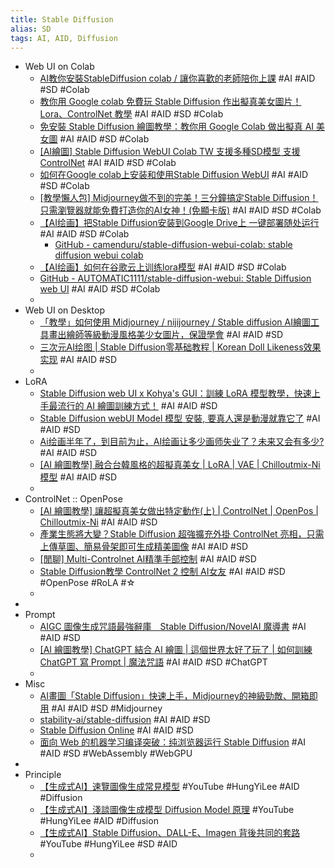 ```yaml
---
title: Stable Diffusion
alias: SD
tags: AI, AID, Diffusion
---
```


- Web UI on Colab
	- [AI教你安裝StableDiffusion colab / 讓你喜歡的老師陪你上課](https://www.youtube.com/watch?v=4UsGQH8mjGc) #AI #AID #SD #Colab
	- [教你用 Google colab 免費玩 Stable Diffusion 作出擬真美女圖片！ Lora、ControlNet 教學](https://www.youtube.com/watch?v=NlRNe2pV3TU) #AI #AID #SD #Colab
	- [免安裝 Stable Diffusion 繪圖教學：教你用 Google Colab 做出擬真 AI 美女圖](https://applealmond.com/posts/178039) #AI #AID #SD #Colab
	- [[AI繪圖] Stable Diffusion WebUI Colab TW 支援多種SD模型 支援ControlNet](https://home.gamer.com.tw/artwork.php?sn=5664550) #AI #AID #SD #Colab
	- [如何在Google colab上安装和使用Stable Diffusion WebUI](https://www.youtube.com/watch?v=nwyxpTOmcJ4)  #AI #AID #SD #Colab
	- [[教學懶人包] Midjourney做不到的完美！三分鐘搞定Stable Diffusion！只需瀏覽器就能免費打造你的AI女神！(免顯卡版)](https://www.youtube.com/watch?v=jR6vLdzECDw) #AI #AID #SD #Colab
	- [【AI绘画】把Stable Diffusion安装到Google Drive上 一键部署随处运行](https://www.youtube.com/watch?v=S2W6DP57fw0) #AI #AID #SD #Colab
		- [GitHub - camenduru/stable-diffusion-webui-colab: stable diffusion webui colab](https://github.com/camenduru/stable-diffusion-webui-colab)
	- [【AI绘画】如何在谷歌云上训练lora模型](https://www.youtube.com/watch?v=WbYxqy1DlY4) #AI #AID #SD #Colab
	- [GitHub - AUTOMATIC1111/stable-diffusion-webui: Stable Diffusion web UI](https://github.com/AUTOMATIC1111/stable-diffusion-webui) #AI #AID #SD #Colab
	-
- Web UI on Desktop
	- [「教學」如何使用 Midjourney / nijijourney / Stable diffusion AI繪圖工具畫出繪師等級動漫風格美少女圖片，保證學會](https://www.youtube.com/watch?v=c5xeERCwHgM) #AI #AID #SD
	- [三次元AI绘图 | Stable Diffusion零基础教程 | Korean Doll Likeness效果实现](https://zhuanlan.zhihu.com/p/609079652) #AI #AID #SD
	-
- LoRA
	- [Stable Diffusion web UI x Kohya's GUI：訓練 LoRA 模型教學，快速上手最流行的 AI 繪圖訓練方式！](https://mnya.tw/cc/word/1940.html) #AI #AID #SD
	- [Stable Diffusion webUI Model 模型 安裝, 要真人還是動漫就靠它了](https://www.coolaler.com/index/stable-diffusion-webui-model-模型安裝-要真人還是動漫就靠它了) #AI #AID #SD
	- [Ai绘画半年了，到目前为止，AI绘画让多少画师失业了？未来又会有多少?](https://www.zhihu.com/question/583294094) #AI #AID #SD
	- [[AI 繪圖教學] 融合台韓風格的超擬真美女 | LoRA  | VAE | Chilloutmix-Ni 模型](https://www.youtube.com/watch?v=HaXb3R2VHP8) #AI #AID #SD
	-
- ControlNet :: OpenPose
	- [[AI 繪圖教學] 讓超擬真美女做出特定動作(上) | ControlNet  | OpenPos | Chilloutmix-Ni](https://www.youtube.com/watch?v=C7IT8hP50P4) #AI #AID #SD
	- [產業生態將大變？Stable Diffusion 超強擴充外掛 ControlNet 亮相，只需上傳草圖、簡易骨架即可生成精美圖像](https://www.incgmedia.com/new-release/stable-diffusion-addon-controlnet) #AI #AID #SD
	- [[閒聊] Multi-Controlnet AI精準手部控制](https://www.ptt.cc/bbs/C_Chat/M.1677484755.A.7B8.html) #AI #AID #SD
	- [Stable Diffusion教學 ControlNet 2  控制 AI女友](https://www.youtube.com/watch?v=OaNzIgGqgsU) #AI #AID #SD #OpenPose #RoLA #☆
	-
-
- Prompt
	- [AIGC 圖像生成咒語最強辭庫　Stable Diffusion/NovelAI 魔導書](https://www.pcmarket.com.hk/stable-diffusion-novelai-nai-prompt-cookbooks/) #AI #AID #SD
	- [[AI 繪圖教學] ChatGPT 結合 AI 繪圖 | 這個世界太好了玩了 | 如何訓練 ChatGPT 寫 Prompt | 魔法咒語](https://www.youtube.com/watch?v=B0X54ilrOsQ) #AI #AID #SD #ChatGPT
	-
- Misc
	- [AI畫圖「Stable Diffusion」快速上手，Midjourney的神級勁敵、開箱即用](https://www.techbang.com/posts/99486-stable-diffusion-goes-live-for-free) #AI #AID #SD #Midjourney
	- [stability-ai/stable-diffusion](https://replicate.com/stability-ai/stable-diffusion) #AI #AID #SD
	- [Stable Diffusion Online](https://stablediffusionweb.com/#demo) #AI #AID #SD
	- [面向 Web 的机器学习编译突破：纯浏览器运行 Stable Diffusion](https://zhuanlan.zhihu.com/p/612517660) #AI #AID #SD #WebAssembly #WebGPU
-
- Principle
	- [【生成式AI】速覽圖像生成常見模型](https://www.youtube.com/watch?v=z83Edfvgd9g) #YouTube #HungYiLee #AID #Diffusion
	- [【生成式AI】淺談圖像生成模型 Diffusion Model 原理](https://www.youtube.com/watch?v=azBugJzmz-o) #YouTube #HungYiLee #AID #Diffusion
	- [【生成式AI】Stable Diffusion、DALL-E、Imagen 背後共同的套路](https://www.youtube.com/watch?v=JbfcAaBT66U) #YouTube #HungYiLee #SD #AID
	-